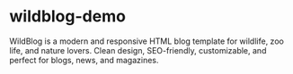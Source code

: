 # wildblog-demo
WildBlog is a modern and responsive HTML blog template for wildlife, zoo life, and nature lovers. Clean design, SEO-friendly, customizable, and perfect for blogs, news, and magazines.
